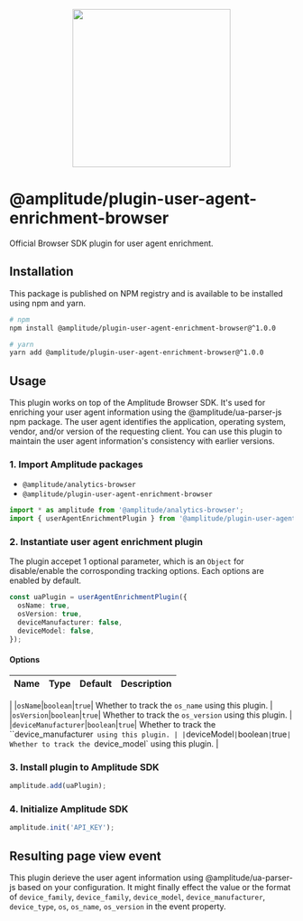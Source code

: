 <p align="center">
  <a href="https://amplitude.com" target="_blank" align="center">
    <img src="https://static.amplitude.com/lightning/46c85bfd91905de8047f1ee65c7c93d6fa9ee6ea/static/media/amplitude-logo-with-text.4fb9e463.svg" width="280">
  </a>
  <br />
</p>

# @amplitude/plugin-user-agent-enrichment-browser

Official Browser SDK plugin for user agent enrichment.

## Installation

This package is published on NPM registry and is available to be installed using npm and yarn.

```sh
# npm
npm install @amplitude/plugin-user-agent-enrichment-browser@^1.0.0

# yarn
yarn add @amplitude/plugin-user-agent-enrichment-browser@^1.0.0
```

## Usage

This plugin works on top of the Amplitude Browser SDK. It's used for enriching your user agent information using the @amplitude/ua-parser-js npm package. The user agent identifies the application, operating system, vendor, and/or version of the requesting client. You can use this plugin to maintain the user agent information's consistency with earlier versions.

### 1. Import Amplitude packages

* `@amplitude/analytics-browser`
* `@amplitude/plugin-user-agent-enrichment-browser`

```typescript
import * as amplitude from '@amplitude/analytics-browser';
import { userAgentEnrichmentPlugin } from '@amplitude/plugin-user-agent-enrichment-browser';
```

### 2. Instantiate user agent enrichment plugin

The plugin accepet 1 optional parameter, which is an `Object` for disable/enable the corrosponding tracking options. Each options are enabled by default.

```typescript
const uaPlugin = userAgentEnrichmentPlugin({
  osName: true,
  osVersion: true,
  deviceManufacturer: false,
  deviceModel: false,
});
```

#### Options

|Name|Type|Default|Description|
|-|-|-|-|
|
|`osName`|`boolean`|`true`| Whether to track the `os_name` using this plugin. |
|`osVersion`|`boolean`|`true`| Whether to track the `os_version` using this plugin. |
|`deviceManufacturer`|`boolean`|`true`| Whether to track the ``device_manufacturer` using this plugin. |
|`deviceModel`|`boolean`|`true`| Whether to track the `device_model` using this plugin. |

### 3. Install plugin to Amplitude SDK

```typescript
amplitude.add(uaPlugin);
```

### 4. Initialize Amplitude SDK

```typescript
amplitude.init('API_KEY');
```

## Resulting page view event

This plugin derieve the user agent information using @amplitude/ua-parser-js based on your configuration. It might finally effect the value or the format of `device_family`, `device_family`, `device_model`, `device_manufacturer`, `device_type`, `os`, `os_name`, `os_version` in the event property.
